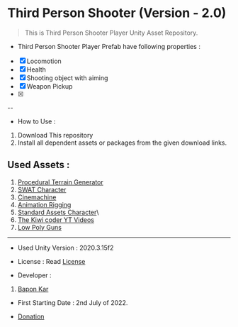 # Third Person Shooter (Version - 2.0)

> This is Third Person Shooter Player Unity Asset Repository.


* Third Person Shooter Player Prefab have following properties :
- [x] Locomotion
- [x] Health
- [x] Shooting object with aiming
- [x] Weapon Pickup
- [x] 

--

* How to Use :
1. Download This repository
2. Install all dependent assets or packages from the given download links.

## Used Assets :
1. [Procedural Terrain Generator](https://github.com/baponkar/Procedural-Terrain-Generator)
2. [SWAT Character](https://www.mixamo.com)
3. [Cinemachine](https://docs.unity3d.com/Packages/com.unity.cinemachine@2.3/manual/index.html#:~:text=Cinemachine%20is%20a%20suite%20of%20modules%20for%20operating,and%20script%20revisions%20that%20take%20place%20during%20development.)
4. [Animation Rigging](https://docs.unity3d.com/Packages/com.unity.animation.rigging@0.1/manual/index.html)
5. [Standard Assets Character](https://github.com/Unity-Technologies/Standard-Assets-Characters)\
6. [The Kiwi coder YT Videos](https://www.youtube.com/c/TheKiwiCoder)
7. [Low Poly Guns]()

---

* Used Unity Version :
2020.3.15f2

* License :
Read [License](./LICENSE.md)

* Developer :
1. [Bapon Kar](https://github.com/baponkar)

* First Starting Date :
2nd July of 2022.

* [Donation]()




